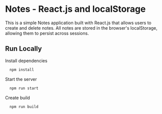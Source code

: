 
# Notes - React.js and localStorage

This is a simple Notes application built with React.js that allows users to create and delete notes. All notes are stored in the browser's localStorage, allowing them to persist across sessions.



## Run Locally

Install dependencies

```bash
  npm install
```

Start the server

```bash
  npm run start
```

Create build

```bash
  npm run build
```